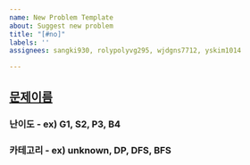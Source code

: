 ```yaml
---
name: New Problem Template
about: Suggest new problem
title: "[#no]"
labels: ''
assignees: sangki930, rolypolyvg295, wjdgns7712, yskim1014

---
```


## [문제이름](link)

### 난이도 - ex) G1, S2, P3, B4

### 카테고리 - ex) unknown, DP, DFS, BFS
